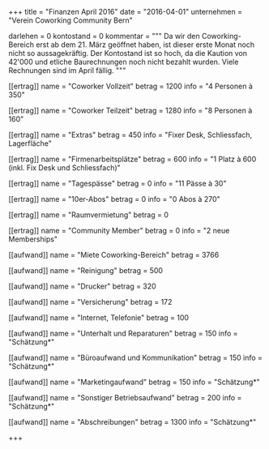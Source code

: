 +++
title = "Finanzen April 2016"
date = "2016-04-01"
unternehmen = "Verein Coworking Community Bern"

darlehen = 0
kontostand = 0
kommentar = """
Da wir den Coworking-Bereich erst ab dem 21. März geöffnet haben, ist
dieser erste Monat noch nicht so aussagekräftig. Der Kontostand ist so hoch,
da die Kaution von 42'000 und etliche Baurechnungen noch nicht bezahlt wurden.
Viele Rechnungen sind im April fällig.
"""

[[ertrag]]
name = "Coworker Vollzeit"
betrag = 1200
info = "4 Personen à 350"

[[ertrag]]
name = "Coworker Teilzeit"
betrag = 1280
info = "8 Personen à 160"

[[ertrag]]
name = "Extras"
betrag = 450
info = "Fixer Desk, Schliessfach, Lagerfläche"

[[ertrag]]
name = "Firmenarbeitsplätze"
betrag = 600
info = "1 Platz à 600 (inkl. Fix Desk und Schliessfach)"

[[ertrag]]
name = "Tagespässe"
betrag = 0
info = "11 Pässe à 30"

[[ertrag]]
name = "10er-Abos"
betrag = 0
info = "0 Abos à 270"

[[ertrag]]
name = "Raumvermietung"
betrag = 0

[[ertrag]]
name = "Community Member"
betrag = 0
info = "2 neue Memberships"


[[aufwand]]
name = "Miete Coworking-Bereich"
betrag = 3766

[[aufwand]]
name = "Reinigung"
betrag = 500

[[aufwand]]
name = "Drucker"
betrag = 320

[[aufwand]]
name = "Versicherung"
betrag = 172

[[aufwand]]
name = "Internet, Telefonie"
betrag = 100

[[aufwand]]
name = "Unterhalt und Reparaturen"
betrag = 150
info = "Schätzung*"

[[aufwand]]
name = "Büroaufwand und Kommunikation"
betrag = 150
info = "Schätzung*"

[[aufwand]]
name = "Marketingaufwand"
betrag = 150
info = "Schätzung*"

[[aufwand]]
name = "Sonstiger Betriebsaufwand"
betrag = 200
info = "Schätzung*"

[[aufwand]]
name = "Abschreibungen"
betrag = 1300
info = "Schätzung*"

+++
